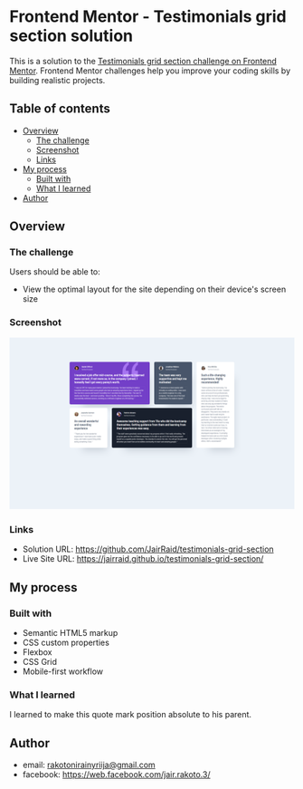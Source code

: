 # Frontend Mentor - Testimonials grid section solution

This is a solution to the [Testimonials grid section challenge on Frontend Mentor](https://www.frontendmentor.io/challenges/testimonials-grid-section-Nnw6J7Un7). Frontend Mentor challenges help you improve your coding skills by building realistic projects. 

## Table of contents

- [Overview](#overview)
  - [The challenge](#the-challenge)
  - [Screenshot](#screenshot)
  - [Links](#links)
- [My process](#my-process)
  - [Built with](#built-with)
  - [What I learned](#what-i-learned)
- [Author](#author)

## Overview

### The challenge

Users should be able to:

- View the optimal layout for the site depending on their device's screen size

### Screenshot

![](./screenshot.png)


### Links

- Solution URL: https://github.com/JairRaid/testimonials-grid-section
- Live Site URL: https://jairraid.github.io/testimonials-grid-section/

## My process

### Built with

- Semantic HTML5 markup
- CSS custom properties
- Flexbox
- CSS Grid
- Mobile-first workflow

### What I learned

I learned to make this quote mark position absolute to his parent.

## Author

- email: rakotonirainyriija@gmail.com
- facebook: https://web.facebook.com/jair.rakoto.3/
